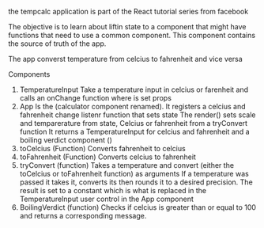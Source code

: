 the tempcalc application is part of the React tutorial series from facebook

The objective is to learn about liftin state to a component that might have
functions that need to use a common component. This component contains the
source of truth of the app. 

The app converst temperature from celcius to fahrenheit and vice versa

Components 
1. TemperatureInput
  Take a temperature input in celcius or farenheit and calls an onChange function where is set props
2. App 
   Is the (calculator component renamed). It registers a celcius and fahrenheit change listenr function that sets state
   The render() sets scale and temparerature from state, Celcius or fahrenheit from a tryConvert function
   It returns a TemperatureInput for celcius and fahrenheit and a boiling verdict component ()
3. toCelcius (Function)
   Converts fahrenheit to celcius
4. toFahrenheit (Function)
   Converts celcius to fahrenheit
5. tryConvert (function) 
   Takes a temperature and convert (either the toCelcius or toFahrenheit function) as arguments
   If a temperature was passed it takes it, converts its then rounds it to a desired precision.
   The result is set to a constant which is what is replaced in the TemperatureInput user control
   in the App component
6. BoilingVerdict (function)
   Checks if celcius is greater than or equal to 100 and returns a corresponding message. 
              